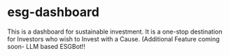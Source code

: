 # esg-dashboard
This is a dashboard for sustainable investment. It is a one-stop destination for Investors who wish to Invest with a Cause. (Additional Feature coming soon- LLM based ESGBot!!
